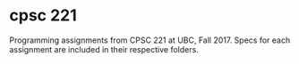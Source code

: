 # cpsc 221

Programming assignments from CPSC 221 at UBC, Fall 2017. Specs for each assignment are included in their respective folders.
